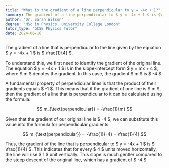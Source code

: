```yaml
---
title: "What is the gradient of a line perpendicular to y = -4x + 1?"
summary: The gradient of a line perpendicular to $ y = -4x + 1 $ is $\frac{1}{4}$, indicating that the slopes of perpendicular lines are negative reciprocals of each other.
author: "Dr. Sarah Wilson"
degree: "MSc in Physics, University College London"
tutor_type: "GCSE Physics Tutor"
date: 2024-06-16
---
```


The gradient of a line that is perpendicular to the line given by the equation $ y = -4x + 1 $ is $ \frac{1}{4} $.

To understand this, we first need to identify the gradient of the original line. The equation $ y = -4x + 1 $ is in the slope-intercept form $ y = mx + c $, where $ m $ denotes the gradient. In this case, the gradient $ m $ is $ -4 $.

A fundamental property of perpendicular lines is that the product of their gradients equals $ -1 $. This means that if the gradient of one line is $ m $, then the gradient of a line that is perpendicular to it can be calculated using the formula:

$$ m_{\text{perpendicular}} = -\frac{1}{m} $$

Given that the gradient of our original line is $ -4 $, we can substitute this value into the formula for perpendicular gradients:

$$ m_{\text{perpendicular}} = -\frac{1}{-4} = \frac{1}{4} $$

Thus, the gradient of the line that is perpendicular to $ y = -4x + 1 $ is $ \frac{1}{4} $. This indicates that for every $ 4 $ units moved horizontally, the line will rise $ 1 $ unit vertically. This slope is much gentler compared to the steep descent of the original line, which has a gradient of $ -4 $.
    